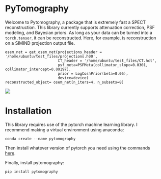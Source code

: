 # PyTomography

Welcome to Pytomography, a package that is extremely fast a SPECT reconstruction. This library currently supports attenuation correction, PSF modeling, and Bayesian priors. As long as your data can be turned into a `torch.tensor`, it can be reconstructed. Here, for example, is reconstruction on a SIMIND projection output file.

```
osem_net = get_osem_net(projections_header = '/home/ubuntu/test_files/projections.h00',
                        CT_header = '/home/ubuntu/test_files/CT.hct',
                        psf_meta=PSFMeta(collimator_slope=0.0301, collimator_intercept=0.00197),
                        prior = LogCoshPrior(beta=0.05),
                        device=device) 
reconstructed_object= osem_net(n_iters=4, n_subsets=8)                 
```

![](/images/sample_MIP.png)

# Installation

This library requires use of the pytorch machine learning library. I recommend making a virtual environment using anaconda:

```
conda create --name pytomography
```

Then install whatever version of pytorch you need using the commands [here](https://pytorch.org/get-started/locally/).

Finally, install pytomography:

```
pip install pytomography
```

